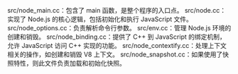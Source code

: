 src/node_main.cc：包含了 main 函数，是整个程序的入口点。
src/node.cc：实现了 Node.js 的核心逻辑，包括初始化和执行 JavaScript 文件。
src/node_options.cc：负责解析命令行参数。
src/env.cc：管理 Node.js 环境的创建和销毁。
src/node_binding.cc：提供了 C++ 到 JavaScript 的绑定机制，允许 JavaScript 访问 C++ 实现的功能。
src/node_contextify.cc：处理上下文相关的操作，如创建和销毁 V8 上下文。
src/node_snapshot.cc：如果使用了快照特性，则此文件负责加载和初始化快照。